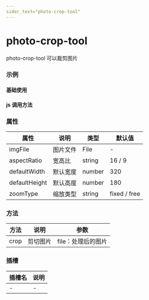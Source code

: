 ```yaml
---
sider_text="photo-crop-tool"
---
```


# photo-crop-tool

photo-crop-tool 可以裁剪图片

### 示例

#### 基础使用
<preview path="../../demo/photo-crop-tool/default.vue" title="基础使用" description="component description content"></preview>

#### js 调用方法
<preview path="../../demo/photo-crop-tool/promise.vue" title="使用js调用" description="使用promise"></preview>

### 属性

| 属性 | 说明 | 类型 | 默认值 |
| --- | --- | --- | --- |
| imgFile | 图片文件 | File | - |
| aspectRatio | 宽高比 | string | 16 / 9 |
| defaultWidth | 默认宽度 | number | 320 |
| defaultHeight | 默认高度 | number | 180 |
| zoomType | 缩放类型 | string | fixed / free |

### 方法

| 方法    | 说明     | 参数 |
| ------- | -------- | ---- |
| crop | 剪切图片 | file：处理后的图片    |

### 插槽
| 插槽名 | 说明 |
| --- | --- |
| - | - |
